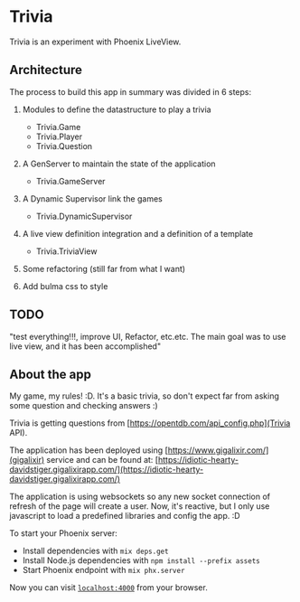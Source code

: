 # Trivia

Trivia is an experiment with Phoenix LiveView.

## Architecture

The process to build this app in summary was divided in 6 steps:

1. Modules to define the datastructure to play a trivia
   - Trivia.Game
   - Trivia.Player
   - Trivia.Question 
   
1. A GenServer to maintain the state of the application
   - Trivia.GameServer
   
1. A Dynamic Supervisor link the games
   - Trivia.DynamicSupervisor
1. A live view definition integration and a definition of a template
   - Trivia.TriviaView
1. Some refactoring (still far from what I want)

1. Add bulma css to style 

## TODO

"test everything!!!, improve UI, Refactor, etc.etc.  The main goal was to use live view, and it has been  accomplished"

## About the app

My game, my rules! :D.  It's a basic trivia, so don't expect far from asking some question and checking answers :)

Trivia is getting questions from [https://opentdb.com/api_config.php](Trivia API).

The application has been deployed using [https://www.gigalixir.com/](gigalixir) service and can be
found at: [https://idiotic-hearty-davidstiger.gigalixirapp.com/](https://idiotic-hearty-davidstiger.gigalixirapp.com/)

The application is using websockets so any new socket connection of refresh of the page will create a user.  Now, it's reactive, but I only use javascript to load a predefined libraries and config the app. :D


To start your Phoenix server:

  * Install dependencies with `mix deps.get`
  * Install Node.js dependencies with `npm install --prefix assets`
  * Start Phoenix endpoint with `mix phx.server`

Now you can visit [`localhost:4000`](http://localhost:4000) from your browser.
